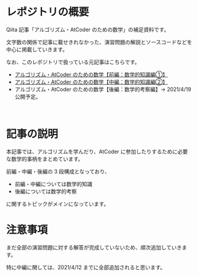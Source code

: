 # レポジトリの概要
Qiita 記事「アルゴリズム・AtCoder のための数学」の補足資料です。

文字数の関係で記事に載せきれなかった、演習問題の解説とソースコードなどを中心に掲載していきます。

なお、このレポジトリで扱っている元記事はこちらです。

* [アルゴリズム・AtCoder のための数学【前編：数学的知識編①】](https://qiita.com/e869120/items/b4a0493aac567c6a7240)
* [アルゴリズム・AtCoder のための数学【中編：数学的知識編②】](https://qiita.com/e869120/items/bd7cfd2dbd2706cb8657)
* アルゴリズム・AtCoder のための数学【後編：数学的考察編】→ 2021/4/19 公開予定。

<br />

# 記事の説明
本記事では、アルゴリズムを学んだり、AtCoder に参加したりするために必要な数学的事柄をまとめています。

前編・中編・後編の 3 段構成となっており、

* 前編・中編については数学的知識
* 後編については数学的考察

に関するトピックがメインになっています。


# 注意事項
まだ全部の演習問題に対する解答が完成していないため、順次追加していきます。

特に中編に関しては、2021/4/12 までに全部追加されると思います。
